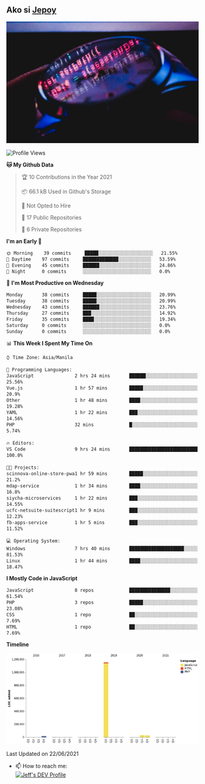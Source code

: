 ## Ako si [Jepoy](https://github.com/je-poy)
![je-poy-cover-img](imgs/cover.jpeg)

<!--START_SECTION:waka-->
![Profile Views](http://img.shields.io/badge/Profile%20Views-2-blue)

**🐱 My Github Data** 

> 🏆 10 Contributions in the Year 2021
 > 
> 📦 66.1 kB Used in Github's Storage 
 > 
> 🚫 Not Opted to Hire
 > 
> 📜 17 Public Repositories 
 > 
> 🔑 6 Private Repositories  
 > 
**I'm an Early 🐤** 

```text
🌞 Morning    39 commits     █████░░░░░░░░░░░░░░░░░░░░   21.55% 
🌆 Daytime    97 commits     █████████████░░░░░░░░░░░░   53.59% 
🌃 Evening    45 commits     ██████░░░░░░░░░░░░░░░░░░░   24.86% 
🌙 Night      0 commits      ░░░░░░░░░░░░░░░░░░░░░░░░░   0.0%

```
📅 **I'm Most Productive on Wednesday** 

```text
Monday       38 commits     █████░░░░░░░░░░░░░░░░░░░░   20.99% 
Tuesday      38 commits     █████░░░░░░░░░░░░░░░░░░░░   20.99% 
Wednesday    43 commits     ██████░░░░░░░░░░░░░░░░░░░   23.76% 
Thursday     27 commits     ███░░░░░░░░░░░░░░░░░░░░░░   14.92% 
Friday       35 commits     ████░░░░░░░░░░░░░░░░░░░░░   19.34% 
Saturday     0 commits      ░░░░░░░░░░░░░░░░░░░░░░░░░   0.0% 
Sunday       0 commits      ░░░░░░░░░░░░░░░░░░░░░░░░░   0.0%

```


📊 **This Week I Spent My Time On** 

```text
⌚︎ Time Zone: Asia/Manila

💬 Programming Languages: 
JavaScript               2 hrs 24 mins       ██████░░░░░░░░░░░░░░░░░░░   25.56% 
Vue.js                   1 hr 57 mins        █████░░░░░░░░░░░░░░░░░░░░   20.9% 
Other                    1 hr 48 mins        ████░░░░░░░░░░░░░░░░░░░░░   19.28% 
YAML                     1 hr 22 mins        ███░░░░░░░░░░░░░░░░░░░░░░   14.56% 
PHP                      32 mins             █░░░░░░░░░░░░░░░░░░░░░░░░   5.74%

🔥 Editors: 
VS Code                  9 hrs 24 mins       █████████████████████████   100.0%

🐱‍💻 Projects: 
scinnova-online-store-pwa1 hr 59 mins        █████░░░░░░░░░░░░░░░░░░░░   21.2% 
mdap-service             1 hr 34 mins        ████░░░░░░░░░░░░░░░░░░░░░   16.8% 
siycha-microservices     1 hr 22 mins        ███░░░░░░░░░░░░░░░░░░░░░░   14.55% 
ucfc-netsuite-suitescript1 hr 9 mins         ███░░░░░░░░░░░░░░░░░░░░░░   12.23% 
fb-apps-service          1 hr 5 mins         ███░░░░░░░░░░░░░░░░░░░░░░   11.52%

💻 Operating System: 
Windows                  7 hrs 40 mins       ████████████████████░░░░░   81.53% 
Linux                    1 hr 44 mins        ████░░░░░░░░░░░░░░░░░░░░░   18.47%

```

**I Mostly Code in JavaScript** 

```text
JavaScript               8 repos             ███████████████░░░░░░░░░░   61.54% 
PHP                      3 repos             █████░░░░░░░░░░░░░░░░░░░░   23.08% 
CSS                      1 repo              ██░░░░░░░░░░░░░░░░░░░░░░░   7.69% 
HTML                     1 repo              ██░░░░░░░░░░░░░░░░░░░░░░░   7.69%

```


**Timeline**

![Chart not found](https://raw.githubusercontent.com/je-poy/je-poy/main/charts/bar_graph.png) 


 Last Updated on 22/06/2021
<!--END_SECTION:waka-->

- 📫 How to reach me: <br />
[<img src="https://d2fltix0v2e0sb.cloudfront.net/dev-badge.svg" width="50" alt="Jeff's DEV Profile" />](https://dev.to/jepoy)
<!--
**je-poy/je-poy** is a ✨ _special_ ✨ repository because its `README.md` (this file) appears on your GitHub profile.

Here are some ideas to get you started:

- 🔭 I’m currently working on ...
- 🌱 I’m currently learning ...
- 👯 I’m looking to collaborate on ...
- 🤔 I’m looking for help with ...
- 💬 Ask me about ...

- 😄 Pronouns: ...
- ⚡ Fun fact: ...
-->
